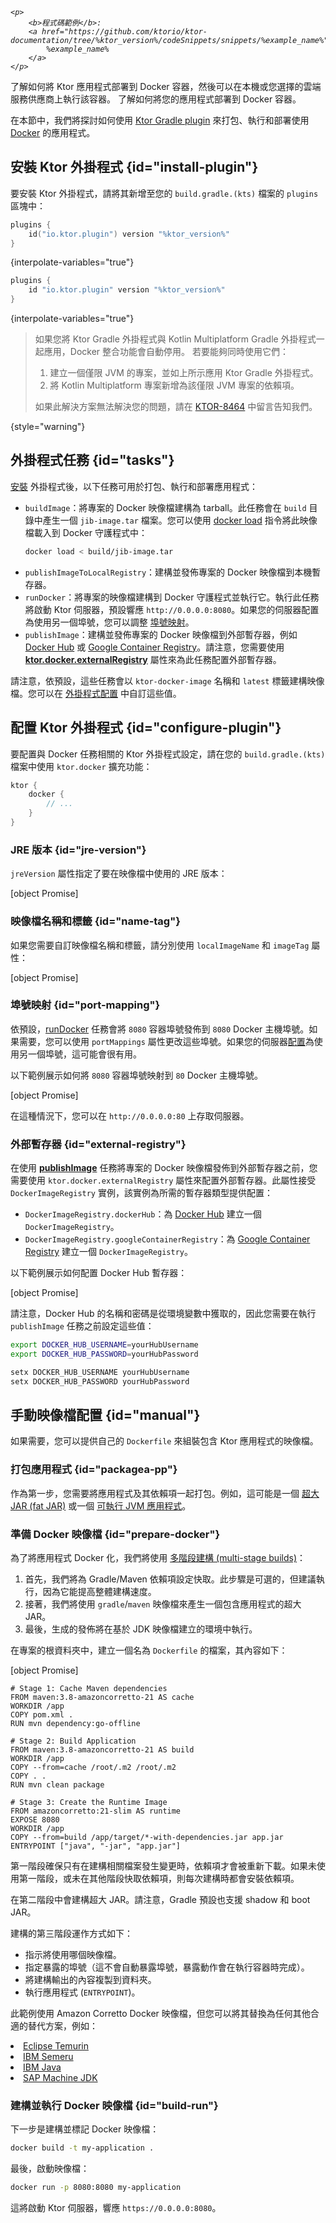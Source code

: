 [//]: # (title: Docker)

<show-structure for="chapter" depth="2"/>

<tldr>
<var name="example_name" value="deployment-ktor-plugin"/>

    <p>
        <b>程式碼範例</b>:
        <a href="https://github.com/ktorio/ktor-documentation/tree/%ktor_version%/codeSnippets/snippets/%example_name%">
            %example_name%
        </a>
    </p>
    
</tldr>

<web-summary>
了解如何將 Ktor 應用程式部署到 Docker 容器，然後可以在本機或您選擇的雲端服務供應商上執行該容器。
</web-summary>

<link-summary>
了解如何將您的應用程式部署到 Docker 容器。
</link-summary>

在本節中，我們將探討如何使用 [Ktor Gradle plugin](https://github.com/ktorio/ktor-build-plugins) 來打包、執行和部署使用 [Docker](https://www.docker.com) 的應用程式。

## 安裝 Ktor 外掛程式 {id="install-plugin"}

要安裝 Ktor 外掛程式，請將其新增至您的 `build.gradle.(kts)` 檔案的 `plugins` 區塊中：

<tabs group="languages">
<tab title="Gradle (Kotlin)" group-key="kotlin">

```kotlin
plugins {
    id("io.ktor.plugin") version "%ktor_version%"
}
```

{interpolate-variables="true"}

</tab>
<tab title="Gradle (Groovy)" group-key="groovy">

```groovy
plugins {
    id "io.ktor.plugin" version "%ktor_version%"
}
```

{interpolate-variables="true"}

</tab>
</tabs>

> 如果您將 Ktor Gradle 外掛程式與 Kotlin Multiplatform Gradle 外掛程式一起應用，Docker 整合功能會自動停用。
> 若要能夠同時使用它們：
> 1. 建立一個僅限 JVM 的專案，並如上所示應用 Ktor Gradle 外掛程式。
> 2. 將 Kotlin Multiplatform 專案新增為該僅限 JVM 專案的依賴項。
>
> 如果此解決方案無法解決您的問題，請在 [KTOR-8464](https://youtrack.jetbrains.com/issue/KTOR-8464) 中留言告知我們。
>
{style="warning"}

## 外掛程式任務 {id="tasks"}

[安裝](#install-plugin) 外掛程式後，以下任務可用於打包、執行和部署應用程式：

- `buildImage`：將專案的 Docker 映像檔建構為 tarball。此任務會在 `build` 目錄中產生一個 `jib-image.tar` 檔案。您可以使用 [docker load](https://docs.docker.com/engine/reference/commandline/load/) 指令將此映像檔載入到 Docker 守護程式中：
   ```Bash
   docker load < build/jib-image.tar
   ```
- `publishImageToLocalRegistry`：建構並發佈專案的 Docker 映像檔到本機暫存器。
- `runDocker`：將專案的映像檔建構到 Docker 守護程式並執行它。執行此任務將啟動 Ktor 伺服器，預設響應 `http://0.0.0.0:8080`。如果您的伺服器配置為使用另一個埠號，您可以調整 [埠號映射](#port-mapping)。
- `publishImage`：建構並發佈專案的 Docker 映像檔到外部暫存器，例如 [Docker Hub](https://hub.docker.com/) 或 [Google Container Registry](https://cloud.google.com/container-registry)。請注意，您需要使用 **[ktor.docker.externalRegistry](#external-registry)** 屬性來為此任務配置外部暫存器。

請注意，依預設，這些任務會以 `ktor-docker-image` 名稱和 `latest` 標籤建構映像檔。您可以在 [外掛程式配置](#name-tag) 中自訂這些值。

## 配置 Ktor 外掛程式 {id="configure-plugin"}

要配置與 Docker 任務相關的 Ktor 外掛程式設定，請在您的 `build.gradle.(kts)` 檔案中使用 `ktor.docker` 擴充功能：

```kotlin
ktor {
    docker {
        // ...
    }
}
```

### JRE 版本 {id="jre-version"}

`jreVersion` 屬性指定了要在映像檔中使用的 JRE 版本：

[object Promise]

### 映像檔名稱和標籤 {id="name-tag"}

如果您需要自訂映像檔名稱和標籤，請分別使用 `localImageName` 和 `imageTag` 屬性：

[object Promise]

### 埠號映射 {id="port-mapping"}

依預設，[runDocker](#tasks) 任務會將 `8080` 容器埠號發佈到 `8080` Docker 主機埠號。如果需要，您可以使用 `portMappings` 屬性更改這些埠號。如果您的伺服器[配置](server-configuration-file.topic#predefined-properties)為使用另一個埠號，這可能會很有用。

以下範例展示如何將 `8080` 容器埠號映射到 `80` Docker 主機埠號。

[object Promise]

在這種情況下，您可以在 `http://0.0.0.0:80` 上存取伺服器。

### 外部暫存器 {id="external-registry"}

在使用 **[publishImage](#tasks)** 任務將專案的 Docker 映像檔發佈到外部暫存器之前，您需要使用 `ktor.docker.externalRegistry` 屬性來配置外部暫存器。此屬性接受 `DockerImageRegistry` 實例，該實例為所需的暫存器類型提供配置：

- `DockerImageRegistry.dockerHub`：為 [Docker Hub](https://hub.docker.com/) 建立一個 `DockerImageRegistry`。
- `DockerImageRegistry.googleContainerRegistry`：為 [Google Container Registry](https://cloud.google.com/container-registry) 建立一個 `DockerImageRegistry`。

以下範例展示如何配置 Docker Hub 暫存器：

[object Promise]

請注意，Docker Hub 的名稱和密碼是從環境變數中獲取的，因此您需要在執行 `publishImage` 任務之前設定這些值：

<tabs group="os">
<tab title="Linux/macOS" group-key="unix">

```Bash
export DOCKER_HUB_USERNAME=yourHubUsername
export DOCKER_HUB_PASSWORD=yourHubPassword
```

</tab>
<tab title="Windows" group-key="windows">

```Bash
setx DOCKER_HUB_USERNAME yourHubUsername
setx DOCKER_HUB_PASSWORD yourHubPassword
```

</tab>
</tabs>

## 手動映像檔配置 {id="manual"}

如果需要，您可以提供自己的 `Dockerfile` 來組裝包含 Ktor 應用程式的映像檔。

### 打包應用程式 {id="packagea-pp"}

作為第一步，您需要將應用程式及其依賴項一起打包。例如，這可能是一個 [超大 JAR (fat JAR)](server-fatjar.md) 或一個 [可執行 JVM 應用程式](server-packaging.md)。

### 準備 Docker 映像檔 {id="prepare-docker"}

為了將應用程式 Docker 化，我們將使用 [多階段建構 (multi-stage builds)](https://docs.docker.com/develop/develop-images/multistage-build/)：

1. 首先，我們將為 Gradle/Maven 依賴項設定快取。此步驟是可選的，但建議執行，因為它能提高整體建構速度。
2. 接著，我們將使用 `gradle`/`maven` 映像檔來產生一個包含應用程式的超大 JAR。
3. 最後，生成的發佈將在基於 JDK 映像檔建立的環境中執行。

在專案的根資料夾中，建立一個名為 `Dockerfile` 的檔案，其內容如下：

<tabs group="languages">
<tab title="Gradle" group-key="kotlin">

[object Promise]

</tab>
<tab title="Maven" group-key="maven">

```Docker
# Stage 1: Cache Maven dependencies
FROM maven:3.8-amazoncorretto-21 AS cache
WORKDIR /app
COPY pom.xml .
RUN mvn dependency:go-offline

# Stage 2: Build Application
FROM maven:3.8-amazoncorretto-21 AS build
WORKDIR /app
COPY --from=cache /root/.m2 /root/.m2
COPY . .
RUN mvn clean package

# Stage 3: Create the Runtime Image
FROM amazoncorretto:21-slim AS runtime
EXPOSE 8080
WORKDIR /app
COPY --from=build /app/target/*-with-dependencies.jar app.jar
ENTRYPOINT ["java", "-jar", "app.jar"]
```

</tab>
</tabs>

第一階段確保只有在建構相關檔案發生變更時，依賴項才會被重新下載。如果未使用第一階段，或未在其他階段快取依賴項，則每次建構時都會安裝依賴項。

在第二階段中會建構超大 JAR。請注意，Gradle 預設也支援 shadow 和 boot JAR。

建構的第三階段運作方式如下：

* 指示將使用哪個映像檔。
* 指定暴露的埠號（這不會自動暴露埠號，暴露動作會在執行容器時完成）。
* 將建構輸出的內容複製到資料夾。
* 執行應用程式 (`ENTRYPOINT`)。

<tip id="jdk_image_replacement_tip">
  <p>
   此範例使用 Amazon Corretto Docker 映像檔，但您可以將其替換為任何其他合適的替代方案，例如：
  </p>
  <list>
    <li><a href="https://hub.docker.com/_/eclipse-temurin">Eclipse Temurin</a></li>
    <li><a href="https://hub.docker.com/_/ibm-semeru-runtimes">IBM Semeru</a></li>
    <li><a href="https://hub.docker.com/_/ibmjava">IBM Java</a></li>
    <li><a href="https://hub.docker.com/_/sapmachine">SAP Machine JDK</a></li>
  </list>
</tip>

### 建構並執行 Docker 映像檔 {id="build-run"}

下一步是建構並標記 Docker 映像檔：

```bash
docker build -t my-application .
```

最後，啟動映像檔：

```bash
docker run -p 8080:8080 my-application
```

這將啟動 Ktor 伺服器，響應 `https://0.0.0.0:8080`。